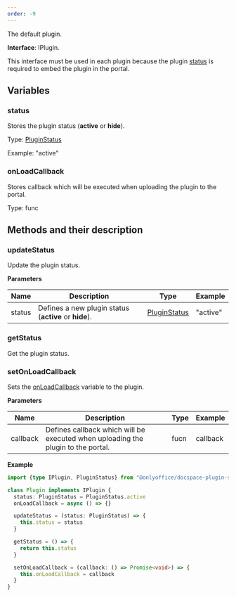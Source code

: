 ```yaml
---
order: -9
---
```


The default plugin.

**Interface**: IPlugin.

This interface must be used in each plugin because the plugin [status](#status) is required to embed the plugin in the portal.

## Variables

### status

Stores the plugin status (**active** or **hide**).

Type: [PluginStatus](https://github.com/ONLYOFFICE/docspace-plugin-sdk/blob/master/src/enums/Plugins.ts)

Example: "active"

### onLoadCallback

Stores callback which will be executed when uploading the plugin to the portal.

Type: func

## Methods and their description

### updateStatus

Update the plugin status.

**Parameters**

| Name   | Description                                           | Type                                                                                               | Example  |
| ------ | ----------------------------------------------------- | -------------------------------------------------------------------------------------------------- | -------- |
| status | Defines a new plugin status (**active** or **hide**). | [PluginStatus](https://github.com/ONLYOFFICE/docspace-plugin-sdk/blob/master/src/enums/Plugins.ts) | "active" |

### getStatus

Get the plugin status.

### setOnLoadCallback

Sets the [onLoadCallback](#onloadcallback) variable to the plugin.

**Parameters**

| Name     | Description                                                                      | Type | Example  |
| -------- | -------------------------------------------------------------------------------- | ---- | -------- |
| callback | Defines callback which will be executed when uploading the plugin to the portal. | fucn | callback |

**Example**

``` typescript
import {type IPlugin, PluginStatus} from "@onlyoffice/docspace-plugin-sdk"

class Plugin implements IPlugin {
  status: PluginStatus = PluginStatus.active
  onLoadCallback = async () => {}

  updateStatus = (status: PluginStatus) => {
    this.status = status
  }

  getStatus = () => {
    return this.status
  }

  setOnLoadCallback = (callback: () => Promise<void>) => {
    this.onLoadCallback = callback
  }
}
```
